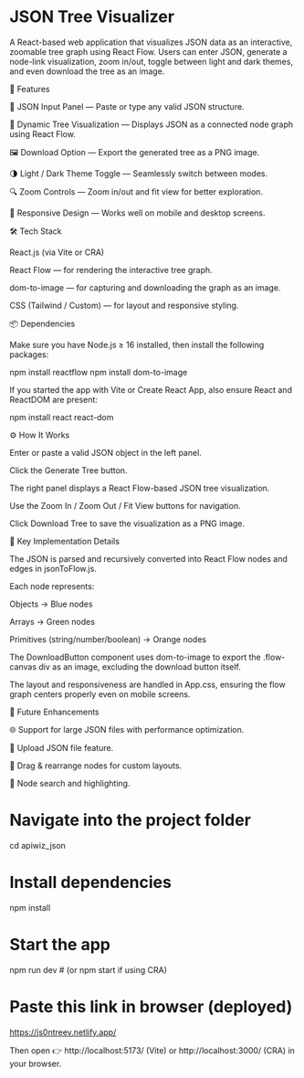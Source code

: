 # JSON Tree Visualizer

A React-based web application that visualizes JSON data as an interactive, zoomable tree graph using React Flow.
Users can enter JSON, generate a node-link visualization, zoom in/out, toggle between light and dark themes, and even download the tree as an image.

🚀 Features

📄 JSON Input Panel — Paste or type any valid JSON structure.

🌳 Dynamic Tree Visualization — Displays JSON as a connected node graph using React Flow.

🖼 Download Option — Export the generated tree as a PNG image.

🌗 Light / Dark Theme Toggle — Seamlessly switch between modes.

🔍 Zoom Controls — Zoom in/out and fit view for better exploration.

📱 Responsive Design — Works well on mobile and desktop screens.

🛠️ Tech Stack

React.js (via Vite or CRA)

React Flow — for rendering the interactive tree graph.

dom-to-image — for capturing and downloading the graph as an image.

CSS (Tailwind / Custom) — for layout and responsive styling.

📦 Dependencies

Make sure you have Node.js ≥ 16 installed, then install the following packages:

npm install reactflow
npm install dom-to-image


If you started the app with Vite or Create React App, also ensure React and ReactDOM are present:

npm install react react-dom

⚙️ How It Works

Enter or paste a valid JSON object in the left panel.

Click the Generate Tree button.

The right panel displays a React Flow-based JSON tree visualization.

Use the Zoom In / Zoom Out / Fit View buttons for navigation.

Click Download Tree to save the visualization as a PNG image.

🧠 Key Implementation Details

The JSON is parsed and recursively converted into React Flow nodes and edges in jsonToFlow.js.

Each node represents:

Objects → Blue nodes

Arrays → Green nodes

Primitives (string/number/boolean) → Orange nodes

The DownloadButton component uses dom-to-image to export the .flow-canvas div as an image, excluding the download button itself.

The layout and responsiveness are handled in App.css, ensuring the flow graph centers properly even on mobile screens.


🧭 Future Enhancements

🌐 Support for large JSON files with performance optimization.

💾 Upload JSON file feature.

🧱 Drag & rearrange nodes for custom layouts.

🔎 Node search and highlighting.

# Navigate into the project folder
cd apiwiz_json

# Install dependencies
npm install

# Start the app
npm run dev   # (or npm start if using CRA)

# Paste this link in browser (deployed)
https://js0ntreev.netlify.app/


Then open 👉 http://localhost:5173/
 (Vite) or http://localhost:3000/
 (CRA) in your browser.
